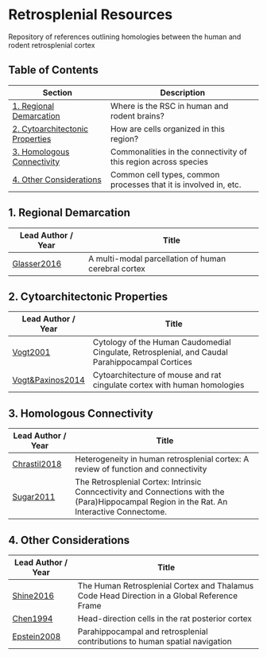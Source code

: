 # Retrosplenial Resources

Repository of references outlining homologies between the human and rodent retrosplenial cortex

## Table of Contents

| Section  | Description | 
| ------------- | ------------- | 
| [1. Regional Demarcation](#regdem)   | Where is the RSC in human and rodent brains?  |
| [2. Cytoarchitectonic Properties](#cyto)   | How are cells organized in this region?  |
| [3. Homologous Connectivity](#connect)  | Commonalities in the connectivity of this region across species |
| [4. Other Considerations](#other)  | Common cell types, common processes that it is involved in, etc. |

<a name="regdem"/>

## 1. Regional Demarcation

| Lead Author / Year  | Title |
| ------------- | ------------- |
| [Glasser2016](https://www.nature.com/articles/nature18933) | A multi-modal parcellation of human cerebral cortex |


<a name="cyto"/>

## 2. Cytoarchitectonic Properties

| Lead Author / Year  | Title |
| ------------- | ------------- |
| [Vogt2001](https://cingulumneurosciences.net/wp-content/uploads/2021/08/89.-Vogt-2001Cytology-PCCRSC.pdf) | Cytology of the Human Caudomedial Cingulate, Retrosplenial, and Caudal Parahippocampal Cortices |
| [Vogt&Paxinos2014](https://link.springer.com/article/10.1007/s00429-012-0493-3) | Cytoarchitecture of mouse and rat cingulate cortex with human homologies |

<a name="connect"/>

## 3. Homologous Connectivity

| Lead Author / Year  | Title |
| ------------- | ------------- |
| [Chrastil2018](https://psycnet.apa.org/doiLanding?doi=10.1037%2Fbne0000261) | Heterogeneity in human retrosplenial cortex: A review of function and connectivity |
| [Sugar2011](https://www.ncbi.nlm.nih.gov/pmc/articles/PMC3147162/) | The Retrosplenial Cortex: Intrinsic Conncectivity and Connections with the (Para)Hippocampal Region in the Rat. An Interactive Connectome. |

<a name="other"/>

## 4. Other Considerations

| Lead Author / Year  | Title |
| ------------- | ------------- |
| [Shine2016](https://www.jneurosci.org/content/36/24/6371) | The Human Retrosplenial Cortex and Thalamus Code Head Direction in a Global Reference Frame |
| [Chen1994](https://link.springer.com/article/10.1007/BF00243212) | Head-direction cells in the rat posterior cortex |
| [Epstein2008](https://www.sciencedirect.com/science/article/pii/S136466130800199X) | Parahippocampal and retrosplenial contributions to human spatial navigation |
